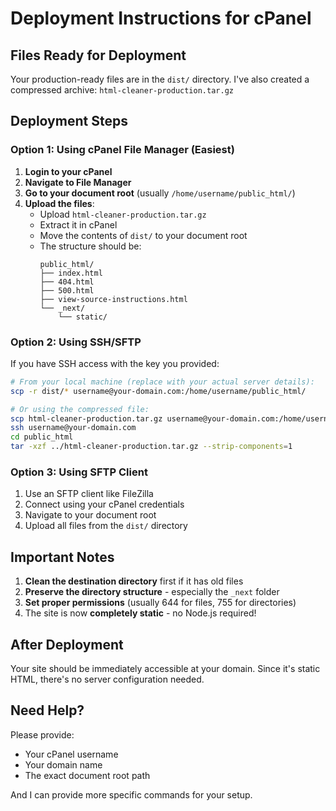# Deployment Instructions for cPanel

## Files Ready for Deployment

Your production-ready files are in the `dist/` directory. I've also created a compressed archive: `html-cleaner-production.tar.gz`

## Deployment Steps

### Option 1: Using cPanel File Manager (Easiest)

1. **Login to your cPanel**
2. **Navigate to File Manager**
3. **Go to your document root** (usually `/home/username/public_html/`)
4. **Upload the files**:
   - Upload `html-cleaner-production.tar.gz`
   - Extract it in cPanel
   - Move the contents of `dist/` to your document root
   - The structure should be:
     ```
     public_html/
     ├── index.html
     ├── 404.html
     ├── 500.html
     ├── view-source-instructions.html
     └── _next/
         └── static/
     ```

### Option 2: Using SSH/SFTP

If you have SSH access with the key you provided:

```bash
# From your local machine (replace with your actual server details):
scp -r dist/* username@your-domain.com:/home/username/public_html/

# Or using the compressed file:
scp html-cleaner-production.tar.gz username@your-domain.com:/home/username/
ssh username@your-domain.com
cd public_html
tar -xzf ../html-cleaner-production.tar.gz --strip-components=1
```

### Option 3: Using SFTP Client

1. Use an SFTP client like FileZilla
2. Connect using your cPanel credentials
3. Navigate to your document root
4. Upload all files from the `dist/` directory

## Important Notes

1. **Clean the destination directory** first if it has old files
2. **Preserve the directory structure** - especially the `_next` folder
3. **Set proper permissions** (usually 644 for files, 755 for directories)
4. The site is now **completely static** - no Node.js required!

## After Deployment

Your site should be immediately accessible at your domain. Since it's static HTML, there's no server configuration needed.

## Need Help?

Please provide:
- Your cPanel username
- Your domain name
- The exact document root path

And I can provide more specific commands for your setup. 